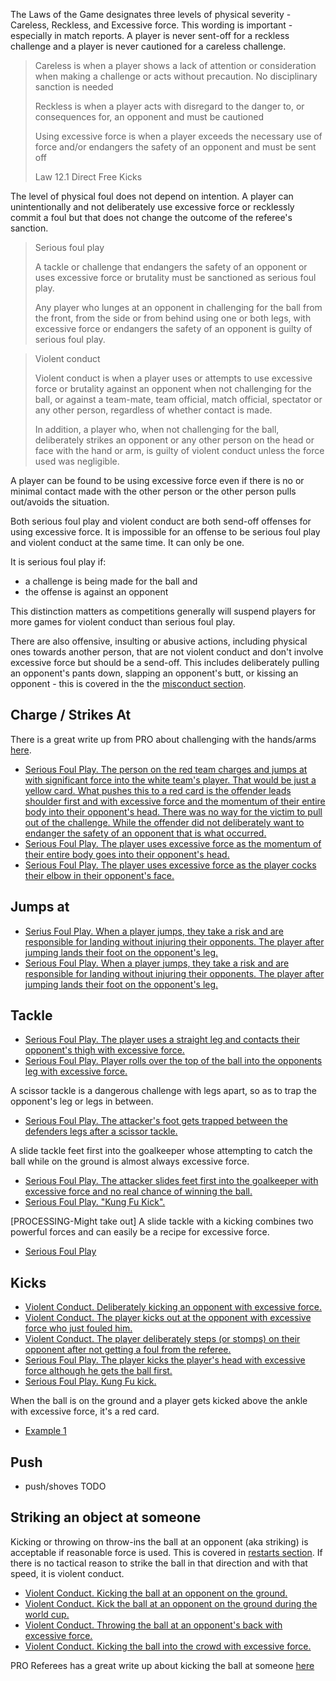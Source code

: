 The Laws of the Game designates three levels of physical severity - Careless, Reckless, and Excessive force. This wording is important - especially in match reports. A player is never sent-off for a reckless challenge and a player is never cautioned for a careless challenge.

> Careless is when a player shows a lack of attention or consideration when making a challenge or acts without precaution. No disciplinary sanction is needed
> 
> Reckless is when a player acts with disregard to the danger to, or consequences for, an opponent and must be cautioned
> 
> Using excessive force is when a player exceeds the necessary use of force and/or endangers the safety of an opponent and must be sent off
>
> Law 12.1 Direct Free Kicks

The level of physical foul does not depend on intention. A player can unintentionally and not deliberately use excessive force or recklessly commit a foul but that does not change the outcome of the referee's sanction.

> Serious foul play
> 
> A tackle or challenge that endangers the safety of an opponent or uses excessive force or brutality must be sanctioned as serious foul play.
> 
> Any player who lunges at an opponent in challenging for the ball from the front, from the side or from behind using one or both legs, with excessive force or endangers the safety of an opponent is guilty of serious foul play.

> Violent conduct
> 
> Violent conduct is when a player uses or attempts to use excessive force or brutality against an opponent when not challenging for the ball, or against a team-mate, team official, match official, spectator or any other person, regardless of whether contact is made.
> 
> In addition, a player who, when not challenging for the ball, deliberately strikes an opponent or any other person on the head or face with the hand or arm, is guilty of violent conduct unless the force used was negligible.

A player can be found to be using excessive force even if there is no or minimal contact made with the other person or the other person pulls out/avoids the situation.

Both serious foul play and violent conduct are both send-off offenses for using excessive force. It is impossible for an offense to be serious foul play and violent conduct at the same time. It can only be one. 

It is serious foul play if:
- a challenge is being made for the ball and
- the offense is against an opponent 

This distinction matters as competitions generally will suspend players for more games for violent conduct than serious foul play.

There are also offensive, insulting or abusive actions, including physical ones towards another person, that are not violent conduct and don't involve excessive force but should be a send-off. This includes deliberately pulling an opponent's pants down, slapping an opponent's butt, or kissing an opponent - this is covered in the the [misconduct section](/misconduct).

## Charge / Strikes At

There is a great write up from PRO about challenging with the hands/arms [here](https://proreferees.com/2020/04/20/pro-insight-tool-or-weapon-challenging-with-hands-arms/).

- [Serious Foul Play. The person on the red team charges and jumps at with significant force into the white team's player. That would be just a yellow card. What pushes this to a red card is the offender leads shoulder first and with excessive force and the momentum of their entire body into their opponent's head. There was no way for the victim to pull out of the challenge. While the offender did not deliberately want to endanger the safety of an opponent that is what occurred.](https://youtu.be/u-y3AiAm2pI?t=269)
- [Serious Foul Play. The player uses excessive force as the momentum of their entire body goes into their opponent's head.](https://proreferees.com/2020/04/20/pro-insight-tool-or-weapon-challenging-with-hands-arms/)
- [Serious Foul Play. The player uses excessive force as the player cocks their elbow in their opponent's face.](https://youtu.be/FFf7U5FNLag?t=43)


## Jumps at

- [Serius Foul Play. When a player jumps, they take a risk and are responsible for landing without injuring their opponents. The player after jumping lands their foot on the opponent's leg.](https://www.youtube.com/watch?v=BjQ__f4JG9o)
- [Serious Foul Play. When a player jumps, they take a risk and are responsible for landing without injuring their opponents. The player after jumping lands their foot on the opponent's leg.](https://www.youtube.com/watch?v=PT0WGryPBvU)

## Tackle

- [Serious Foul Play. The player uses a straight leg and contacts their opponent's thigh with excessive force.](https://www.youtube.com/watch?v=x369hGXJVDc)
- [Serious Foul Play. Player rolls over the top of the ball into the opponents leg with excessive force.](https://www.youtube.com/watch?v=xNAVqoAXnvg&t=243s)

A scissor tackle is a dangerous challenge with legs apart, so as to trap the opponent's leg or legs in between.
- [Serious Foul Play. The attacker's foot gets trapped between the defenders legs after a scissor tackle.](https://youtu.be/ZGnfVHgeO88?feature=shared&t=32)

A slide tackle feet first into the goalkeeper whose attempting to catch the ball while on the ground is almost always excessive force.
- [Serious Foul Play. The attacker slides feet first into the goalkeeper with excessive force and no real chance of winning the ball.](https://youtu.be/jqf5Y88OYEM?feature=shared&t=924)
- [Serious Foul Play. "Kung Fu Kick".](https://www.tiktok.com/@refsneedlovetoo/video/7271366786551991594?lang=en)

[PROCESSING-Might take out] A slide tackle with a kicking combines two powerful forces and can easily be a recipe for excessive force.
- [Serious Foul Play](https://youtu.be/8kmliIasCfQ?feature=shared&t=784)

## Kicks

- [Violent Conduct. Deliberately kicking an opponent with excessive force.](https://youtu.be/gnfbhoNlAKw?t=107)
- [Violent Conduct. The player kicks out at the opponent with excessive force who just fouled him.](https://youtu.be/2NgJxKL3fgU?t=704)
- [Violent Conduct. The player deliberately steps (or stomps) on their opponent after not getting a foul from the referee. ](https://www.youtube.com/watch?v=dfDV_bTCGUw)
- [Serious Foul Play. The player kicks the player's head with excessive force although he gets the ball first.](https://youtu.be/kgO-Zrmj-sE?feature=shared&t=220)
- [Serious Foul Play. Kung Fu kick.](https://youtu.be/ybVefZeKoxE?feature=shared&t=314)

When the ball is on the ground and a player gets kicked above the ankle with excessive force, it's a red card.
- [Example 1](https://youtu.be/ayKcck441n8?feature=shared&t=88)

## Push

- push/shoves TODO

## Striking an object at someone

Kicking or throwing on throw-ins the ball at an opponent (aka striking) is acceptable if reasonable force is used. This is covered in [restarts section](/restarts). If there is no tactical reason to strike the ball in that direction and with that speed, it is violent conduct.

- [Violent Conduct. Kicking the ball at an opponent on the ground. ](https://youtu.be/nDgAA3EtsBg?t=627)
- [Violent Conduct. Kick the ball at an opponent on the ground during the world cup.](https://www.youtube.com/live/Cbij3MKhdOY?feature=shared&t=5863)
- [Violent Conduct. Throwing the ball at an opponent's back with excessive force. ](https://youtu.be/snf9HlPG0dU?feature=shared&t=123)
- [Violent Conduct. Kicking the ball into the crowd with excessive force. ](https://youtu.be/JlIrFR2E-tw?feature=shared&t=34)

PRO Referees has a great write up about kicking the ball at someone [here](https://proreferees.com/2021/06/10/pro-insight-kicking-the-ball-at-an-opponent/)
